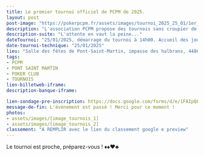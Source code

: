 ```yaml
---
title: Le premier tournoi officiel de PCPM de 2025.
layout: post
post-image: "https://pokerpcpm.fr/assets/images/tournoi_2025_25_01/1er_pcpm_st_martin.png"
description: "L'association PCPM propose des tournois sans croupier de poker Texas hold'em. Pour plus d'informations consultez nos règlements"
description-suite: "L'attente en vaut la peine..."
dateTournoi: "25/01/2025, démarrage du tournoi à 14h00. Accueil des joueurs à 13h."
date-tournoi-technique: "25/01/2025"
lieu: "Salle des fêtes de Pont-Saint-Martin, impasse des halbrans, 44860 Pont-Saint-Martin"
tags:
- PCPM
- PONT SAINT MARTIN
- POKER CLUB
- TOURNOIS
lien-billetweb-iframe: 
description-banque-iframe: 

lien-sondage-pre-inscription: https://docs.google.com/forms/d/e/1FAIpQLSedlzPRcT7EkOL-6SawexsfF7zSgi1wqgnmB99bZ5G4NsYKOA/viewform?embedded=true
message-de-fin: L'événement est passé ! Merci pour ce moment !
photos: 
- assets/images/[image_tournois_1]
- assets/images/[image_tournois_2]
classement: "A REMPLIR avec le lien du classement google e preview"
---
```


Le tournoi est proche, préparez-vous ! ♦️♠️♥️♣️
